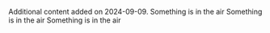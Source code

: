 Additional content added on 2024-09-09.
Something is in the air
Something is in the air
Something is in the air
